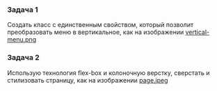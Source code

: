 ### Задача 1

Создать класс с единственным свойством, который позволит преобразовать меню в вертикальное, как на изображении
[vertical-menu.png](vertical-menu.png)


### Задача 2

Использую технология flex-box и колоночную верстку, сверстать и стилизовать страницу, 
как на изображении [page.jpeg](page.jpeg)